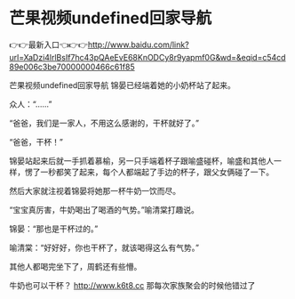 # 芒果视频undefined回家导航

👉👉最新入口👈👉👉http://www.baidu.com/link?url=XaDzi4lrlBsIf7hc43pQAeEvE68KnODCy8r9yapmf0G&wd=&eqid=c54cd89e006c3be70000000466c61f85

芒果视频undefined回家导航
锦晏已经端着她的小奶杯站了起来。

众人：“……”

“爸爸，我们是一家人，不用这么感谢的，干杯就好了。”

“爸爸，干杯！”

锦晏站起来后就一手抓着慕榆，另一只手端着杯子跟喻盛碰杯，喻盛和其他人一样，愣了一秒都笑了起来，每个人都端起了手边的杯子，跟父女俩碰了一下。

然后大家就注视着锦晏将她那一杯牛奶一饮而尽。

“宝宝真厉害，牛奶喝出了喝酒的气势。”喻清棠打趣说。

锦晏：“那也是干杯过的。”

喻清棠：“好好好，你也干杯了，就该喝得这么有气势。”

其他人都喝完坐下了，周鹤还有些懵。

牛奶也可以干杯？
http://www.k6t8.cc
那每次家族聚会的时候他错过了
